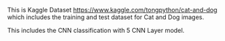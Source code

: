 This is Kaggle Dataset https://www.kaggle.com/tongpython/cat-and-dog which includes the training and test dataset for Cat and Dog images.

This includes the CNN classification with 5 CNN Layer model.
